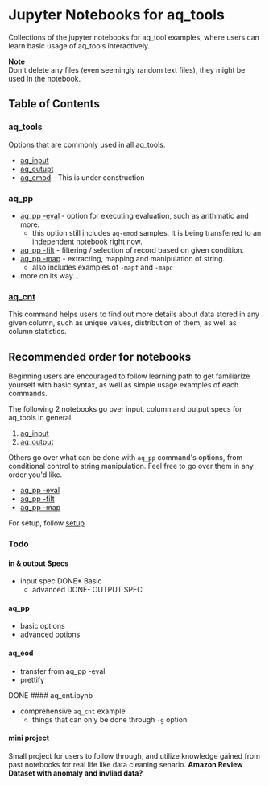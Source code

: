 # Jupyter Notebooks for aq_tools

Collections of the jupyter notebooks for aq_tool examples, where users can learn basic usage of aq_tools interactively.


**Note**<br>
Don't delete any files (even seemingly random text files), they might be used in the notebook.

## Table of Contents
### aq_tools
Options that are commonly used in all aq_tools.
- [aq_input](aq_input.ipynb)
- [aq_outupt](aq_output.ipynb)
- [aq_emod](aq_emod.ipynb) - This is under construction

### aq_pp
- [aq_pp -eval](aq_pp%20-eval.ipynb) - option for executing evaluation, such as arithmatic and more.
	- this option still includes `aq-emod` samples. It is being transferred to an independent notebook right now.
- [aq_pp -filt](aq_pp%20-filt.ipynb) - filtering / selection of record based on given condition.
- [aq_pp -map](aq_pp%20-map.ipynb) - extracting, mapping and manipulation of string.
	* also includes examples of `-mapf` and `-mapc`
- more on its way...

### [aq_cnt](aq_cnt.ipynb)
This command helps users to find out more details about data stored in any given column, such as unique values, distribution of them, as well as column statistics.

## Recommended order for notebooks
Beginning users are encouraged to follow learning path to get familiarize yourself with basic syntax, as well as simple usage examples of each commands.

The following 2 notebooks go over input, column and output specs for aq_tools in general.
1. [aq_input](aq_input.ipynb)
2. [aq_output](aq_output.ipynb)

Others go over what can be done with `aq_pp` command's options, from conditional control to string manipulation. Feel free to go over them in any order you'd like.
- [aq_pp -eval](aq_pp%20-eval.ipynb)
- [aq_pp -filt](aq_pp%20-filt.ipynb)
- [aq_pp -map](aq_pp%20-map.ipynb)


For setup, follow [setup](setup.md)

### Todo
#### in & output Specs
- input spec
	DONE* Basic
	* advanced
DONE- OUTPUT SPEC

#### aq_pp
- basic options
- advanced options 

#### aq_eod
- transfer from aq_pp -eval
- prettify

DONE #### aq_cnt.ipynb
- comprehensive `aq_cnt` example
	* things that can only be done through `-g` option


#### mini project
Small project for users to follow through, and utilize knowledge gained from past notebooks for real life like data cleaning senario.
**Amazon Review Dataset with anomaly and invliad data?**
